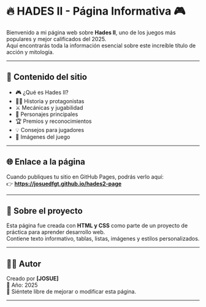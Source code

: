 # 🔥 HADES II - Página Informativa 🎮

Bienvenido a mi página web sobre **Hades II**, uno de los juegos más populares y mejor calificados del 2025.  
Aquí encontrarás toda la información esencial sobre este increíble título de acción y mitología.

---

## 📖 Contenido del sitio

- 🎮 ¿Qué es Hades II?  
- 🧙‍♀️ Historia y protagonistas  
- ⚔️ Mecánicas y jugabilidad  
- 👥 Personajes principales  
- 🏆 Premios y reconocimientos  
- 💡 Consejos para jugadores  
- 📸 Imágenes del juego  

---

## 🌐 Enlace a la página

Cuando publiques tu sitio en GitHub Pages, podrás verlo aquí:  
👉 **https://josuedfgt.github.io/hades2-page**


---

## 🧠 Sobre el proyecto

Esta página fue creada con **HTML y CSS** como parte de un proyecto de práctica para aprender desarrollo web.  
Contiene texto informativo, tablas, listas, imágenes y estilos personalizados.

---

## 👨‍💻 Autor

Creado por **[JOSUE]**  
📅 Año: 2025  
💬 Siéntete libre de mejorar o modificar esta página.

---
